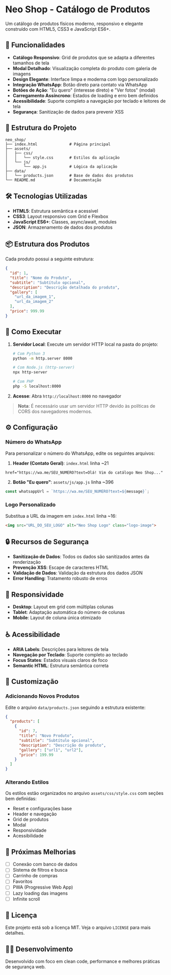 # Neo Shop - Catálogo de Produtos

Um catálogo de produtos físicos moderno, responsivo e elegante construído com HTML5, CSS3 e JavaScript ES6+.

## 🚀 Funcionalidades

- **Catálogo Responsivo**: Grid de produtos que se adapta a diferentes tamanhos de tela
- **Modal Detalhado**: Visualização completa do produto com galeria de imagens
- **Design Elegante**: Interface limpa e moderna com logo personalizado
- **Integração WhatsApp**: Botão direto para contato via WhatsApp
- **Botões de Ação**: "Eu quero" (interesse direto) e "Ver fotos" (modal)
- **Carregamento Assíncrono**: Estados de loading e erro bem definidos
- **Acessibilidade**: Suporte completo a navegação por teclado e leitores de tela
- **Segurança**: Sanitização de dados para prevenir XSS

## 📁 Estrutura do Projeto

```
neo_shop/
├── index.html              # Página principal
├── assets/
│   ├── css/
│   │   └── style.css       # Estilos da aplicação
│   └── js/
│       └── app.js          # Lógica da aplicação
├── data/
│   └── products.json       # Base de dados dos produtos
└── README.md               # Documentação
```

## 🛠️ Tecnologias Utilizadas

- **HTML5**: Estrutura semântica e acessível
- **CSS3**: Layout responsivo com Grid e Flexbox
- **JavaScript ES6+**: Classes, async/await, modules
- **JSON**: Armazenamento de dados dos produtos

## 📦 Estrutura dos Produtos

Cada produto possui a seguinte estrutura:

```json
{
  "id": 1,
  "title": "Nome do Produto",
  "subtitle": "Subtítulo opcional",
  "description": "Descrição detalhada do produto",
  "gallery": [
    "url_da_imagem_1",
    "url_da_imagem_2"
  ],
  "price": 999.99
}
```

## 🚦 Como Executar

1. **Servidor Local**: Execute um servidor HTTP local na pasta do projeto:
   ```bash
   # Com Python 3
   python -m http.server 8000
   
   # Com Node.js (http-server)
   npx http-server
   
   # Com PHP
   php -S localhost:8000
   ```

2. **Acesse**: Abra `http://localhost:8000` no navegador

> **Nota**: É necessário usar um servidor HTTP devido às políticas de CORS dos navegadores modernos.

## ⚙️ Configuração

### Número do WhatsApp

Para personalizar o número do WhatsApp, edite os seguintes arquivos:

1. **Header (Contato Geral)**: `index.html` linha ~21
```html
href="https://wa.me/SEU_NUMERO?text=Olá! Vim do catálogo Neo Shop..."
```

2. **Botão "Eu quero"**: `assets/js/app.js` linha ~396
```javascript
const whatsappUrl = `https://wa.me/SEU_NUMERO?text=${message}`;
```

### Logo Personalizado

Substitua a URL da imagem em `index.html` linha ~16:
```html
<img src="URL_DO_SEU_LOGO" alt="Neo Shop Logo" class="logo-image">
```

## 🔒 Recursos de Segurança

- **Sanitização de Dados**: Todos os dados são sanitizados antes da renderização
- **Prevenção XSS**: Escape de caracteres HTML
- **Validação de Dados**: Validação da estrutura dos dados JSON
- **Error Handling**: Tratamento robusto de erros

## 📱 Responsividade

- **Desktop**: Layout em grid com múltiplas colunas
- **Tablet**: Adaptação automática do número de colunas
- **Mobile**: Layout de coluna única otimizado

## ♿ Acessibilidade

- **ARIA Labels**: Descrições para leitores de tela
- **Navegação por Teclado**: Suporte completo ao teclado
- **Focus States**: Estados visuais claros de foco
- **Semantic HTML**: Estrutura semântica correta

## 🔧 Customização

### Adicionando Novos Produtos

Edite o arquivo `data/products.json` seguindo a estrutura existente:

```json
{
  "products": [
    {
      "id": 7,
      "title": "Novo Produto",
      "subtitle": "Subtítulo opcional",
      "description": "Descrição do produto",
      "gallery": ["url1", "url2"],
      "price": 199.99
    }
  ]
}
```

### Alterando Estilos

Os estilos estão organizados no arquivo `assets/css/style.css` com seções bem definidas:

- Reset e configurações base
- Header e navegação
- Grid de produtos
- Modal
- Responsividade
- Acessibilidade

## 🔮 Próximas Melhorias

- [ ] Conexão com banco de dados
- [ ] Sistema de filtros e busca
- [ ] Carrinho de compras
- [ ] Favoritos
- [ ] PWA (Progressive Web App)
- [ ] Lazy loading das imagens
- [ ] Infinite scroll

## 📄 Licença

Este projeto está sob a licença MIT. Veja o arquivo `LICENSE` para mais detalhes.

## 👨‍💻 Desenvolvimento

Desenvolvido com foco em clean code, performance e melhores práticas de segurança web.